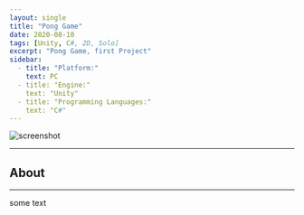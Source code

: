 ```yaml
---
layout: single
title: "Pong Game"
date: 2020-08-10
tags: [Unity, C#, 2D, Solo]
excerpt: "Pong Game, first Project"
sidebar:
  - title: "Platform:"
    text: PC
  - title: "Engine:"
    text: "Unity"
  - title: "Programming Languages:"
    text: "C#"
---
```


<img class="full" src="/images/{{ title }}.png" alt="screenshot">
<hr>
<h2>About</h2>
<hr>
<p>some text</p>
